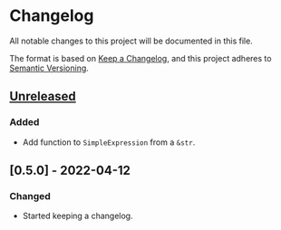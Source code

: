 <!--
SPDX-FileCopyrightText: 2022 HH Partners
 
SPDX-License-Identifier: MIT
 -->

# Changelog

All notable changes to this project will be documented in this file.

The format is based on [Keep a Changelog](https://keepachangelog.com/en/1.0.0/),
and this project adheres to [Semantic Versioning](https://semver.org/spec/v2.0.0.html).

## [Unreleased]

### Added

- Add function to `SimpleExpression` from a `&str`.

## [0.5.0] - 2022-04-12

### Changed

- Started keeping a changelog.

[unreleased]: https://github.com/doubleopen-project/spdx-expression/compare/v0.5.0...HEAD
